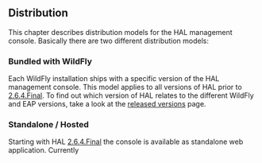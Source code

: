 ## Distribution

This chapter describes distribution models for the HAL management console. Basically there are two different distribution models:
   
### Bundled with WildFly

Each WildFly installation ships with a specific version of the HAL management console. This model applies to all versions of HAL prior to [2.6.4.Final](versions/2.6.4.Final.md). To find out which version of HAL relates to the different WildFly and EAP versions, take a look at the [released versions](versions/) page. 

### Standalone / Hosted

Starting with HAL [2.6.4.Final](versions/2.6.4.Final.md) the console is available as standalone web application. Currently 
